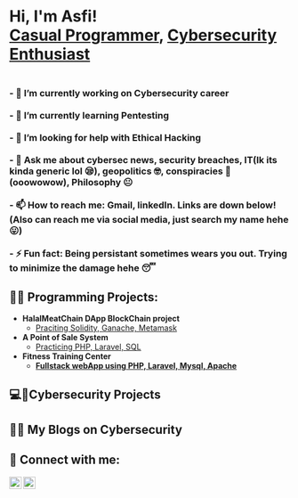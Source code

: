 <h1>Hi, I'm Asfi! <br/><a href="https://github.com/joshmadakor1">Casual Programmer</a>, <a href="https://www.linkedin.com/in/joshmadakor/">Cybersecurity Enthusiast</a>
<h3><br>- 🔭 I’m currently working on Cybersecurity career </br>
<br>- 🌱 I’m currently learning Pentesting </br>
<br>- 🤔 I’m looking for help with Ethical Hacking </br>
<br>- 💬 Ask me about cybersec news, security breaches, IT(Ik its kinda generic lol 😪), geopolitics 🤓, conspiracies 🤯 (ooowowow), Philosophy 😐 </br>
<br>- 📫 How to reach me: Gmail, linkedIn. Links are down below! (Also can reach me via social media, just search my name hehe 😛)</br>
<br>- ⚡ Fun fact: Being persistant sometimes wears you out. Trying to minimize the damage hehe 😴 </br></h3>
  
<h2>👨‍💻 Programming Projects:</h2>

- <b>HalalMeatChain DApp BlockChain project</b>
  - [Praciting Solidity, Ganache, Metamask](https://github.com/asfi-ahmed/Halal-MeatChain-DApp-Using-Solidity-BlockChain-Project-)
- <b>A Point of Sale System</b>
  - [Practicing PHP, Laravel, SQL](https://github.com/asfi-ahmed/Case-Study-Group_2) <b>
- <b>Fitness Training Center</b>
  - [Fullstack webApp using PHP, Laravel, Mysql, Apache](https://github.com/asfi-ahmed/Final-Project-Group_2)

<h2>💻🔐Cybersecurity Projects</h2>

<h2>📢🔐 My Blogs on Cybersecurity</h2>



<h2> 🤳 Connect with me:</h2>

[<img align="left" alt="AsfiAhmed | LinkedIn" width="22px" src="https://cdn.jsdelivr.net/npm/simple-icons@v3/icons/linkedin.svg" />][linkedin]
[<img align="left" alt="AsfiAhmed | Gmail" width="22px" src="https://cdn.jsdelivr.net/npm/simple-icons@v3/icons/gmail.svg" />][gmail]


[gmail]: asfiuia18@gmail.com
[linkedin]: https://www.linkedin.com/in/asfi-ahmed/

